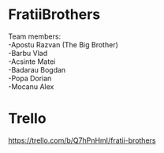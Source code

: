 # FratiiBrothers
Team members: <br>-Apostu Razvan (The Big Brother)<br>
                   -Barbu Vlad<br>
                   -Acsinte Matei<br>
                   -Badarau Bogdan<br>
                   -Popa Dorian<br>
                   -Mocanu Alex<br>
# Trello
https://trello.com/b/Q7hPnHmI/fratii-brothers
